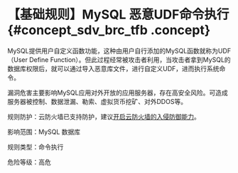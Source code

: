 # 【基础规则】MySQL 恶意UDF命令执行 {#concept_sdv_brc_tfb .concept}

MySQL提供用户自定义函数功能，这种由用户自行添加的MySQL函数就称为UDF（User Define Function）。但此过程经常被攻击者利用，当攻击者拿到MySQL的数据库权限后，就可以通过导入恶意库文件，进行自定义UDF，进而执行系统命令。

漏洞危害主要影响MySQL应用对外开放的应用服务器，存在高安全风险。可造成服务器被控制、数据泄漏、勒索、虚拟货币挖矿、对外DDOS等。

规则防护：云防火墙已支持防护，建议[开启云防火墙的入侵防御能力](../../../../cn.zh-CN/最佳实践/云防火墙中控蠕虫防御最佳实践.md#ol_axk_vkt_dfb)。

影响范围：MySQL 数据库

规则类型：命令执行

危险等级：高危

